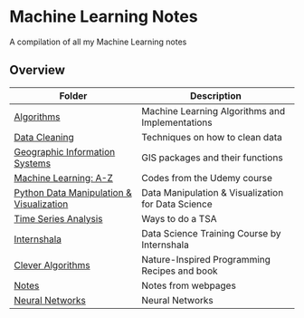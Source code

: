 # Machine Learning Notes

A compilation of all my Machine Learning notes

## Overview

| Folder                                                    | Description                                        |
| --------------------------------------------------------- | -------------------------------------------------- |
| [Algorithms](./Algorithms)                                | Machine Learning Algorithms and Implementations    |
| [Data Cleaning](./Data_Cleaning)                          | Techniques on how to clean data                    |
| [Geographic Information Systems](./GIS)                   | GIS packages and their functions                   |
| [Machine Learning: A-Z](./Machine_Learning_A-Z)           | Codes from the Udemy course                        |
| [Python Data Manipulation & Visualization](./Python-DM_V) | Data Manipulation & Visualization for Data Science |
| [Time Series Analysis](./Time_Series_Analysis)            | Ways to do a TSA                                   |
| [Internshala](./Internshala)                              | Data Science Training Course by Internshala        |
| [Clever Algorithms](./clever_algorithms)                  | Nature-Inspired Programming Recipes and book       |
| [Notes](./Notes)                                          | Notes from webpages                                |
| [Neural Networks](./Neural_Networks)                      | Neural Networks                                    |
